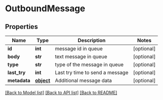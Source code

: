 # OutboundMessage

## Properties
Name | Type | Description | Notes
------------ | ------------- | ------------- | -------------
**id** | **int** | message id in queue | [optional] 
**body** | **str** | text message in queue | [optional] 
**type** | **str** | type of the message in queue | [optional] 
**last_try** | **int** | Last try time to send a message | [optional] 
**metadata** | [**object**](.md) | Additional message data | [optional] 

[[Back to Model list]](../README.md#documentation-for-models) [[Back to API list]](../README.md#documentation-for-api-endpoints) [[Back to README]](../README.md)


